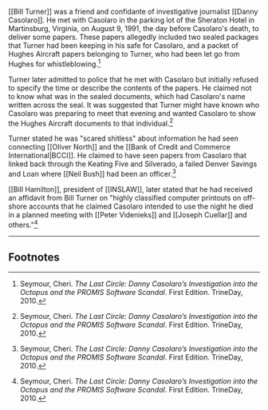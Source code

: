 [[Bill Turner]] was a friend and confidante of investigative journalist [[Danny Casolaro]]. He met with Casolaro in the parking lot of the Sheraton Hotel in Martinsburg, Virginia, on August 9, 1991, the day before Casolaro's death, to deliver some papers. These papers allegedly included two sealed packages that Turner had been keeping in his safe for Casolaro, and a packet of Hughes Aircraft papers belonging to Turner, who had been let go from Hughes for whistleblowing.[^1]

Turner later admitted to police that he met with Casolaro but initially refused to specify the time or describe the contents of the papers. He claimed not to know what was in the sealed documents, which had Casolaro's name written across the seal. It was suggested that Turner might have known who Casolaro was preparing to meet that evening and wanted Casolaro to show the Hughes Aircraft documents to that individual.[^1]

Turner stated he was "scared shitless" about information he had seen connecting [[Oliver North]] and the [[Bank of Credit and Commerce International|BCCI]]. He claimed to have seen papers from Casolaro that linked back through the Keating Five and Silverado, a failed Denver Savings and Loan where [[Neil Bush]] had been an officer.[^1]

[[Bill Hamilton]], president of [[INSLAW]], later stated that he had received an affidavit from Bill Turner on "highly classified computer printouts on off-shore accounts that he claimed Casolaro intended to use the night he died in a planned meeting with [[Peter Videnieks]] and [[Joseph Cuellar]] and others."[^1]

---
## Footnotes

[^1]: Seymour, Cheri. *The Last Circle: Danny Casolaro’s Investigation into the Octopus and the PROMIS Software Scandal*. First Edition. TrineDay, 2010.